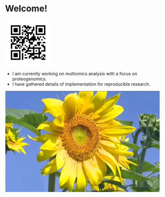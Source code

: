 # Welcome!
![](https://github.com/jinghuazhao/jinghuazhao/blob/master/jhz-50.png)

- I am currently working on multiomics analysis with a focus on proteogenomics.
- I have gathered details of implementation for reproducible research.

![](https://github.com/jinghuazhao/jinghuazhao/blob/master/gansubaiyin.svg)
